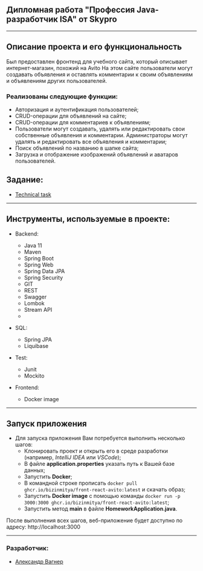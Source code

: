 <div>

## Дипломная работа "Профессия Java-разработчик ISA" от Skypro

</div>

___

## Описание проекта и его функциональность

Был предоставлен фронтенд для учебного сайта, который описывает интернет-магазин, похожий на Avito
На этом сайте пользователи могут создавать объявления и оставлять комментарии к своим объявлениям и объявлениям других
пользователей.

### Реализованы следующие функции:

- Авторизация и аутентификация пользователей;
- CRUD-операции для объявлений на сайте;
- CRUD-операции для комментариев к объявлениям;
- Пользователи могут создавать, удалять или редактировать свои собственные объявления и комментарии. Администраторы
  могут удалять и редактировать все объявления и комментарии;
- Поиск объявлений по названию в шапке сайта;
- Загрузка и отображение изображений объявлений и аватаров пользователей.

## Задание:

- [Technical task](https://skyengpublic.notion.site/02df5c2390684e3da20c7a696f5d463d)

___

## Инструменты, используемые в проекте:

* Backend:
    - Java 11
    - Maven
    - Spring Boot
    - Spring Web
    - Spring Data JPA
    - Spring Security
    - GIT
    - REST
    - Swagger
    - Lombok
    - Stream API
    - 
* SQL:
    - Spring JPA
    - Liquibase
  
* Test:
    - Junit
    - Mockito
* Frontend:
    - Docker image

___

## Запуск приложения

* Для запуска приложения Вам потребуется выполнить несколько шагов:
    - Клонировать проект и открыть его в среде разработки (например, *IntelliJ IDEA* или *VSCode*);
    - В файле **application.properties** указать путь к Вашей базе данных;
    - Запустить **Docker**;
    - В командной строке прописать ```docker pull ghcr.io/bizinmitya/front-react-avito:latest``` и скачать образ;
    - Запустить **Docker image** с помощью
      команды ```docker run -p 3000:3000 ghcr.io/bizinmitya/front-react-avito:latest```;
    - Запустить метод **main** в файле **HomeworkApplication.java**.

После выполнения всех шагов, веб-приложение будет доступно по адресу: http://localhost:3000

___

### Разработчик:

- [Александр Вагнер](https://github.com/alxrwagner)

 


